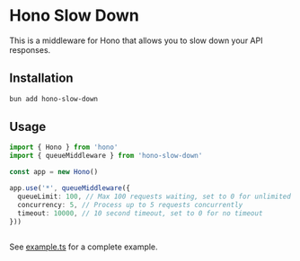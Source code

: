 # Hono Slow Down

This is a middleware for Hono that allows you to slow down your API responses.

## Installation

```sh
bun add hono-slow-down
```

## Usage

```typescript
import { Hono } from 'hono'
import { queueMiddleware } from 'hono-slow-down'

const app = new Hono()

app.use('*', queueMiddleware({
  queueLimit: 100, // Max 100 requests waiting, set to 0 for unlimited
  concurrency: 5, // Process up to 5 requests concurrently
  timeout: 10000, // 10 second timeout, set to 0 for no timeout
}))
 
```

See [example.ts](./src/example.ts) for a complete example.